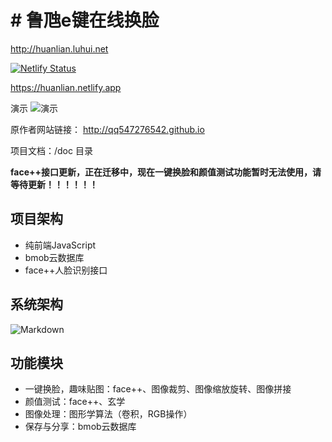 # # 鲁虺e键在线换脸

http://huanlian.luhui.net

[![Netlify Status](https://api.netlify.com/api/v1/badges/89dedafa-9b61-4e94-a00d-34a5e8f9e342/deploy-status)](https://app.netlify.com/sites/huanlian/deploys)

https://huanlian.netlify.app


演示
![演示](http://huanlian.luhui.net/Thumbnail20220715215755.jpg)



原作者网站链接： http://qq547276542.github.io

项目文档：/doc 目录

**face++接口更新，正在迁移中，现在一键换脸和颜值测试功能暂时无法使用，请等待更新！！！！！！**

## 项目架构

- 纯前端JavaScript
- bmob云数据库
- face++人脸识别接口

## 系统架构

![Markdown](http://i1.bvimg.com/627416/721ab6e46183322c.png)

## 功能模块

- 一键换脸，趣味贴图：face++、图像裁剪、图像缩放旋转、图像拼接
- 颜值测试：face++、玄学
- 图像处理：图形学算法（卷积，RGB操作）
- 保存与分享：bmob云数据库
